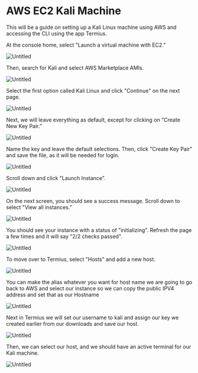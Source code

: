 # AWS EC2 Kali Machine

This will be a guide on setting up a Kali Linux machine using AWS and accessing the CLI using the app Termius.

At the console home, select "Launch a virtual machine with EC2.”

![Untitled](AWS%20EC2%20Kali%20Machine%20352560c3c72b4d0a94484f17aa35c4b0/Untitled.png)

Then, search for Kali and select AWS Marketplace AMIs.

![Untitled](AWS%20EC2%20Kali%20Machine%20352560c3c72b4d0a94484f17aa35c4b0/Untitled%201.png)

Select the first option called Kali Linux and click "Continue" on the next page.

![Untitled](AWS%20EC2%20Kali%20Machine%20352560c3c72b4d0a94484f17aa35c4b0/Untitled%202.png)

Next, we will leave everything as default, except for clicking on "Create New Key Pair.”

![Untitled](AWS%20EC2%20Kali%20Machine%20352560c3c72b4d0a94484f17aa35c4b0/Untitled%203.png)

Name the key and leave the default selections. Then, click "Create Key Pair" and save the file, as it will be needed for login.

![Untitled](AWS%20EC2%20Kali%20Machine%20352560c3c72b4d0a94484f17aa35c4b0/Untitled%204.png)

Scroll down and click "Launch Instance".

![Untitled](AWS%20EC2%20Kali%20Machine%20352560c3c72b4d0a94484f17aa35c4b0/Untitled%205.png)

On the next screen, you should see a success message. Scroll down to select "View all instances.”

![Untitled](AWS%20EC2%20Kali%20Machine%20352560c3c72b4d0a94484f17aa35c4b0/Untitled%206.png)

You should see your instance with a status of "initializing". Refresh the page a few times and it will say "2/2 checks passed".

![Untitled](AWS%20EC2%20Kali%20Machine%20352560c3c72b4d0a94484f17aa35c4b0/Untitled%207.png)

To move over to Termius, select "Hosts" and add a new host.

![Untitled](AWS%20EC2%20Kali%20Machine%20352560c3c72b4d0a94484f17aa35c4b0/Untitled%208.png)

You can make the alias whatever you want for host name we are going to go back to AWS and select our instance so we can copy the public IPV4 address and set that as our Hostname

![Untitled](AWS%20EC2%20Kali%20Machine%20352560c3c72b4d0a94484f17aa35c4b0/Untitled%209.png)

Next in Termius we will set our username to kali and assign our key we created earlier from our downloads and save our host.

![Untitled](AWS%20EC2%20Kali%20Machine%20352560c3c72b4d0a94484f17aa35c4b0/Untitled%2010.png)

Then, we can select our host, and we should have an active terminal for our Kali machine.

![Untitled](AWS%20EC2%20Kali%20Machine%20352560c3c72b4d0a94484f17aa35c4b0/Untitled%2011.png)
